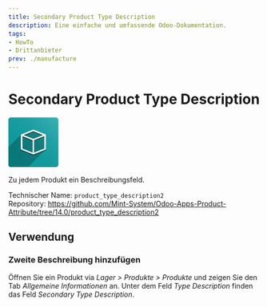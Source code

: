```yaml
---
title: Secondary Product Type Description
description: Eine einfache und umfassende Odoo-Dokumentation.
tags:
- HowTo
- Drittanbieter
prev: ./manufacture
---
```

# Secondary Product Type Description
![icon_oms_box](assets/icon_oms_box.png)

Zu jedem Produkt ein Beschreibungsfeld.

Technischer Name: `product_type_description2`\
Repository: <https://github.com/Mint-System/Odoo-Apps-Product-Attribute/tree/14.0/product_type_description2>

## Verwendung

### Zweite Beschreibung hinzufügen

Öffnen Sie ein Produkt via *Lager > Produkte > Produkte* und zeigen Sie den Tab *Allgemeine Informationen* an. Unter dem Feld *Type Description* finden das Feld *Secondary Type Description*.
